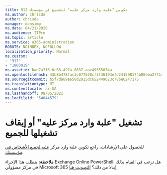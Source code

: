 ```yaml
---
title: 912 تكوين "علبة وارد مركز عليه" للجميع في مؤسستك
ms.author: chrisda
author: chrisda
manager: dansimp
ms.date: 04/21/2020
ms.audience: ITPro
ms.topic: article
ms.service: o365-administration
ROBOTS: NOINDEX, NOFOLLOW
localization_priority: Normal
ms.custom:
- "912"
- "1800019"
ms.assetid: bad7a7f6-0c68-497a-8637-aae49355034a
ms.openlocfilehash: 43b8b478fac3c077520cf3f36193efd241598174b00eea27f13861de1a140954
ms.sourcegitcommit: b5f7da89a650d2915dc652449623c78be6247175
ms.translationtype: MT
ms.contentlocale: ar-SA
ms.lasthandoff: 08/05/2021
ms.locfileid: "54044579"
---
```

# <a name="turn-focused-inbox-on-or-off-for-everyone"></a>تشغيل "علبة وارد مركز عليه" أو إيقاف تشغيلها للجميع

للحصول على الإرشادات، راجع تكوين علبة وارد مركز [عليه لجميع الأشخاص في مؤسستك](https://docs.microsoft.com/microsoft-365/admin/setup/configure-focused-inbox).

**ملاحظة:** يتطلب هذا الإجراء Exchange Online PowerShell. هل ترغب في القيام بذلك في مركز مسؤولي Microsoft 365 بدلا من ذلك؟ [التصويت هنا!](https://go.microsoft.com/fwlink/p/?linkid=862489)
